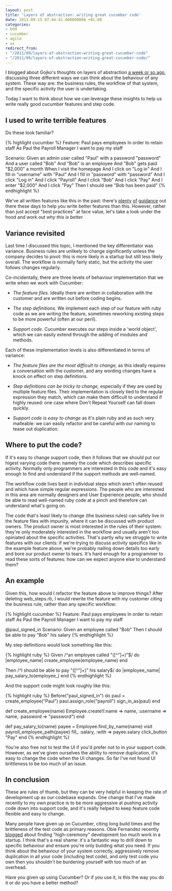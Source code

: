 ```yaml
---
layout: post
title: 'Layers of abstraction: writing great cucumber code'
date: 2011-09-15 07:44:41.000000000 +01:00
categories:
- bdd
- cucumber
- agile
- ux
redirect_from:
- "/2011/09/layers-of-abstraction-writing-great-cucumber-code"
- "/2011/09/layers-of-abstraction-writing-great-cucumber-code/"
---
```

I blogged about Gojko's thoughts on layers of abstraction [a week or so ago](/2011/09/layers-of-abstraction-bdd-ux), discussing three different ways we can think about the behaviour of any system. These way are: the business rules, the workflow of that system, and the specific activity the user is undertaking.

Today I want to think about how we can leverage these insights to help us write really good cucumber features and step code.

## I used to write terrible features

Do these look familiar?

{% highlight cucumber %}
Feature: Paul pays employees
  In order to retain staff
  As Paul the Payroll Manager I want to pay my staff

Scenario:
  Given an admin user called "Paul" with a password "password"
  And a user called "Bob"
  And "Bob" is an employee
  And "Bob" gets paid "$2,000" a month
  When I visit the homepage
  And I click on "Log in"
  And I fill in "username" with "Paul"
  And I fill in "password" with "password"
  And I click "Log in"
  And I click "Payroll"
  And I click "Bob"
  And I click "Pay"
  And I enter "$2,000"
  And I click "Pay"
  Then I should see "Bob has been paid"
{% endhighlight %}

We've all written features like this in the past: there's [plenty](http://benmabey.com/2008/05/19/imperative-vs-declarative-scenarios-in-user-stories.html) [of](http://dannorth.net/2011/01/31/whose-domain-is-it-anyway/) [guidance](http://elabs.se/blog/15-you-re-cuking-it-wrong) out there these days to help you write better features than this. However, rather than just accept "best practices" at face value, let's take a look under the hood and work out *why this is better.*

## Variance revisited

Last time I discussed this topic, I mentioned the key differentiator was variance. Business rules are unlikely to change significantly unless the company decides to pivot: this is more likely in a startup but still less likely overall. The workflow is normally fairly static, but the activity the user follows changes regularly.

Co-incidentally, there are three levels of behaviour implementation that we write when we work with Cucumber:

* *The feature files.* Ideally there are written in collaboration with the customer and are written out before coding begins.

* *The step definitions.* We implement each step of our feature with ruby code as we are writing the feature, sometimes reworking existing steps to be more powerful (often at our peril).

* *Support code.* Cucumber executes our steps inside a 'world object', which we can easily extend through the adding of modules and methods.

Each of these implementation levels is also differentiated in terms of variance:

* *The feature files are the most difficult to change,* as this ideally requires a conversation with the customer, and any wording changes have a knock on effect on step definitions.

* *Step definitions can be tricky to change,* especially if they are used by multiple feature files. Their implementation is closely tied to the regular expression they match, which can make them difficult to understand if highly reused: one case where Don't Repeat Yourself can fall down quickly.

* *Support code is easy to change* as it's plain ruby and as such very malleable: we can easily refactor and be careful with our naming to tease out duplication.

## Where to put the code?

If it's easy to change support code, then it follows that we should put our higest varying code there: namely the code which describes specific activity. Normally only programmers are interested in this code and it's easy enough to find and understand if the support methods are well-named.

The workflow code lives best in individual steps which aren't often reused and which have simple regular expressions. The people who are interested in this area are normally designers and User Experience people, who should be able to read well-named ruby code at a pinch and therefore can understand what's going on.

The code that's least likely to change (the business rules) can safely live in the feature files with impunity, where it can be discussed with product owners. The product owner is most interested in the rules of their system: they're only moderately interested in the workflow and usually aren't too opiniated about the specific activities. That's partly why we struggle to write features with our clients: if we're trying to discuss activity specifics like in the example feature above, we're probably nailing down details too early and bore our product owner to tears. It's hard enough for a programmer to read these sorts of features: how can we expect anyone else to understand them?

## An example

Given this, how would I refactor the feature above to improve things? After deleting web\_steps.rb, I would rewrite the feature with my customer citing the business rule, rather than any specific workflow:

{% highlight cucumber %}
Feature: Paul pays employees
  In order to retain staff
  As Paul the Payroll Manager I want to pay my staff

@paul_signed_in
Scenario:
  Given an employee called "Bob"
  Then I should be able to pay "Bob" his salary
{% endhighlight %}

My step definitions would look something like this:

{% highlight ruby %}
Given /^an employee called "([^"]+)"$/ do |employee_name|
  create_employee(employee_name)
end

Then /^I should be able to pay "([^"]+)" his salary$/ do |employee_name|
  pay_salary_to(employee_)
end
{% endhighlight %}

And the support code might look roughly like this:

{% highlight ruby %}
Before("paul_signed_in") do
  paul = create_employee("Paul")
  paul.assign_role("payroll")
  sign_in_as(paul)
end

def create_employee(name)
  Employee.create!(:name => name, :username => name,
    :password => "password")
end

def pay_salary_to(name)
  payee = Employee.find_by_name(name)
  visit payroll_employee_path(payee)
  fill_ :salary, :with => payee.salary
  click_button "Pay"
end
{% endhighlight %}

You're also free not to test the UI if you'd prefer not to in your support code. However, as we've given ourselves the ability to remove duplication, it's easy to change the code when the UI changes. So far I've not found UI brittleness to be too much of an issue.

## In conclusion

These are rules of thumb, but they can be very helpful in keeping the rate of development up as our codebase expands. One change that I've made recently to my own practice is to be more aggressive at pushing activity code down into support code, and it's really helped to keep feature code flexible and easy to change.

Many people have given up on Cucumber, citing long build times and the brittleness of the test code as primary reasons. Obie Fernandez recently [blogged](http://blog.obiefernandez.com/content/2011/05/the-dark-side-beckons.html) about finding "high-ceremony" development too much work in a startup. I think that's a real shame: it's a fantastic way to drill down to specific behaviour and ensure you're only building what you need. If you think about the behaviour of your system correctly, aggressively remove duplication in all your code (including test code), and only test code you own then you shouldn't be burdening yourself with too much of an overhead.

Have you given up using Cucumber? Or if you use it, is this the way you do it or do you have a better method?

